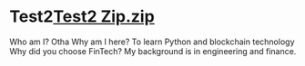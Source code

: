 # Test2[Test2 Zip.zip](https://github.com/E7FinTech/Test2/files/8819229/Test2.Zip.zip)
Who am I? Otha
Why am I here? To learn Python and blockchain technology
Why did you choose FinTech? My background is in engineering and finance.
